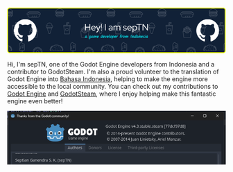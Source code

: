 ![Header](./header.png)

Hi, I'm sepTN, one of the Godot Engine developers from Indonesia and a contributor to GodotSteam. I'm also a proud volunteer to the translation of Godot Engine into [Bahasa Indonesia](https://hosted.weblate.org/projects/godot-engine/-/id/#information), helping to make the engine more accessible to the local community. You can check out my contributions to [Godot Engine](https://github.com/godotengine/godot/pulls?q=is%3Apr+author%3AsepTN) and [GodotSteam](https://github.com/CoaguCo-Industries/GodotSteam/pulls?q=is%3Apr+author%3AsepTN), where I enjoy helping make this fantastic engine even better!


![Screenshot](./screenshot.png)